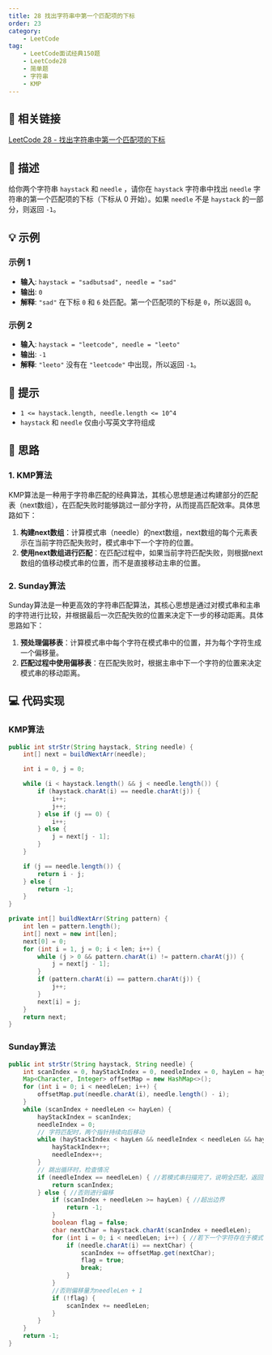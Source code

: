 ```yaml
---
title: 28 找出字符串中第一个匹配项的下标
order: 23
category:
    - LeetCode
tag:
    - LeetCode面试经典150题
    - LeetCode28
    - 简单题
    - 字符串
    - KMP
---
```


## 🚀 相关链接

[LeetCode 28 - 找出字符串中第一个匹配项的下标](https://leetcode.cn/problems/find-the-index-of-the-first-occurrence-in-a-string/description/?envType=study-plan-v2&envId=top-interview-150)

## 📜 描述

给你两个字符串 `haystack` 和 `needle` ，请你在 `haystack` 字符串中找出 `needle` 字符串的第一个匹配项的下标（下标从 0 开始）。如果 `needle` 不是 `haystack` 的一部分，则返回 `-1`。

## 💡 示例

### 示例 1

- **输入**: `haystack = "sadbutsad", needle = "sad"`
- **输出**: `0`
- **解释**: `"sad"` 在下标 `0` 和 `6` 处匹配。第一个匹配项的下标是 `0`，所以返回 `0`。

### 示例 2

- **输入**: `haystack = "leetcode", needle = "leeto"`
- **输出**: `-1`
- **解释**: `"leeto"` 没有在 `"leetcode"` 中出现，所以返回 `-1`。

## 📝 提示

- `1 <= haystack.length, needle.length <= 10^4`
- `haystack` 和 `needle` 仅由小写英文字符组成

## 💭 思路

### 1. KMP算法

KMP算法是一种用于字符串匹配的经典算法，其核心思想是通过构建部分的匹配表（next数组），在匹配失败时能够跳过一部分字符，从而提高匹配效率。具体思路如下：

1. **构建next数组**：计算模式串（needle）的next数组，next数组的每个元素表示在当前字符匹配失败时，模式串中下一个字符的位置。
2. **使用next数组进行匹配**：在匹配过程中，如果当前字符匹配失败，则根据next数组的值移动模式串的位置，而不是直接移动主串的位置。

### 2. Sunday算法

Sunday算法是一种更高效的字符串匹配算法，其核心思想是通过对模式串和主串的字符进行比较，并根据最后一次匹配失败的位置来决定下一步的移动距离。具体思路如下：

1. **预处理偏移表**：计算模式串中每个字符在模式串中的位置，并为每个字符生成一个偏移量。
2. **匹配过程中使用偏移表**：在匹配失败时，根据主串中下一个字符的位置来决定模式串的移动距离。

## 💻 代码实现

### KMP算法

```java
public int strStr(String haystack, String needle) {
    int[] next = buildNextArr(needle);

    int i = 0, j = 0;

    while (i < haystack.length() && j < needle.length()) {
        if (haystack.charAt(i) == needle.charAt(j)) {
            i++;
            j++;
        } else if (j == 0) {
            i++;
        } else {
            j = next[j - 1];
        }
    }

    if (j == needle.length()) {
        return i - j;
    } else {
        return -1;
    }
}

private int[] buildNextArr(String pattern) {
    int len = pattern.length();
    int[] next = new int[len];
    next[0] = 0;
    for (int i = 1, j = 0; i < len; i++) {
        while (j > 0 && pattern.charAt(i) != pattern.charAt(j)) {
            j = next[j - 1];
        }
        if (pattern.charAt(i) == pattern.charAt(j)) {
            j++;
        }
        next[i] = j;
    }
    return next;
}
```

### Sunday算法

```java
public int strStr(String haystack, String needle) {
    int scanIndex = 0, hayStackIndex = 0, needleIndex = 0, hayLen = haystack.length(), needleLen = needle.length();
    Map<Character, Integer> offsetMap = new HashMap<>();
    for (int i = 0; i < needleLen; i++) {
        offsetMap.put(needle.charAt(i), needle.length() - i);
    }
    while (scanIndex + needleLen <= hayLen) {
        hayStackIndex = scanIndex;
        needleIndex = 0;
        // 字符匹配时，两个指针持续向后移动
        while (hayStackIndex < hayLen && needleIndex < needleLen && haystack.charAt(hayStackIndex) == needle.charAt(needleIndex)) {
            hayStackIndex++;
            needleIndex++;
        }
        // 跳出循环时，检查情况
        if (needleIndex == needleLen) { //若模式串扫描完了，说明全匹配，返回起始index
            return scanIndex;
        } else { //否则进行偏移
            if (scanIndex + needleLen >= hayLen) { //超出边界
                return -1;
            }
            boolean flag = false;
            char nextChar = haystack.charAt(scanIndex + needleLen);
            for (int i = 0; i < needleLen; i++) { //若下一个字符存在于模式串中
                if (needle.charAt(i) == nextChar) {
                    scanIndex += offsetMap.get(nextChar);
                    flag = true;
                    break;
                }
            }
            //否则偏移量为needleLen + 1
            if (!flag) {
                scanIndex += needleLen;
            }
        }
    }
    return -1;
}
```